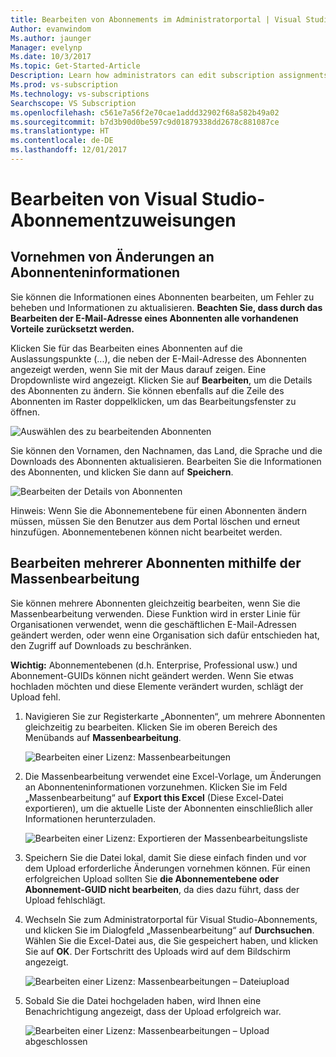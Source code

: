 ```yaml
---
title: Bearbeiten von Abonnements im Administratorportal | Visual Studio Marketplace
Author: evanwindom
Ms.author: jaunger
Manager: evelynp
Ms.date: 10/3/2017
Ms.topic: Get-Started-Article
Description: Learn how administrators can edit subscription assignments.
Ms.prod: vs-subscription
Ms.technology: vs-subscriptions
Searchscope: VS Subscription
ms.openlocfilehash: c561e7a56f2e70cae1addd32902f68a582b49a02
ms.sourcegitcommit: b7d3b90d0be597c9d01879338dd2678c881087ce
ms.translationtype: HT
ms.contentlocale: de-DE
ms.lasthandoff: 12/01/2017
---
```

# <a name="editing-visual-studio-subscription-assignments"></a>Bearbeiten von Visual Studio-Abonnementzuweisungen

## <a name="making-changes-to-subscriber-information"></a>Vornehmen von Änderungen an Abonnenteninformationen
Sie können die Informationen eines Abonnenten bearbeiten, um Fehler zu beheben und Informationen zu aktualisieren. 
**Beachten Sie, dass durch das Bearbeiten der E-Mail-Adresse eines Abonnenten alle vorhandenen Vorteile zurücksetzt werden.**

Klicken Sie für das Bearbeiten eines Abonnenten auf die Auslassungspunkte (...), die neben der E-Mail-Adresse des Abonnenten angezeigt werden, wenn Sie mit der Maus darauf zeigen. Eine Dropdownliste wird angezeigt.  Klicken Sie auf **Bearbeiten**, um die Details des Abonnenten zu ändern. Sie können ebenfalls auf die Zeile des Abonnenten im Raster doppelklicken, um das Bearbeitungsfenster zu öffnen.

   ![Auswählen des zu bearbeitenden Abonnenten](_img\edit-license\select-subscriber.png)

Sie können den Vornamen, den Nachnamen, das Land, die Sprache und die Downloads des Abonnenten aktualisieren. Bearbeiten Sie die Informationen des Abonnenten, und klicken Sie dann auf **Speichern**.

   ![Bearbeiten der Details von Abonnenten](_img\edit-license\edit-subscriber.png)

Hinweis: Wenn Sie die Abonnementebene für einen Abonnenten ändern müssen, müssen Sie den Benutzer aus dem Portal löschen und erneut hinzufügen. Abonnementebenen können nicht bearbeitet werden.

## <a name="editing-multiple-subscribers-by-using-bulk-edit"></a>Bearbeiten mehrerer Abonnenten mithilfe der Massenbearbeitung

Sie können mehrere Abonnenten gleichzeitig bearbeiten, wenn Sie die Massenbearbeitung verwenden. Diese Funktion wird in erster Linie für Organisationen verwendet, wenn die geschäftlichen E-Mail-Adressen geändert werden, oder wenn eine Organisation sich dafür entschieden hat, den Zugriff auf Downloads zu beschränken. 

**Wichtig:** Abonnementebenen (d.h. Enterprise, Professional usw.) und Abonnement-GUIDs können nicht geändert werden.  Wenn Sie etwas hochladen möchten und diese Elemente verändert wurden, schlägt der Upload fehl.  

1.  Navigieren Sie zur Registerkarte „Abonnenten“, um mehrere Abonnenten gleichzeitig zu bearbeiten. Klicken Sie im oberen Bereich des Menübands auf **Massenbearbeitung**. 

    ![Bearbeiten einer Lizenz: Massenbearbeitungen](_img\edit-license\edit-license-bulk-edit.png)

2.  Die Massenbearbeitung verwendet eine Excel-Vorlage, um Änderungen an Abonnenteninformationen vorzunehmen. Klicken Sie im Feld „Massenbearbeitung“ auf **Export this Excel** (Diese Excel-Datei exportieren), um die aktuelle Liste der Abonnenten einschließlich aller Informationen herunterzuladen. 

    ![Bearbeiten einer Lizenz: Exportieren der Massenbearbeitungsliste](_img\edit-license\edit-license-bulk-edit-export.png)

3.  Speichern Sie die Datei lokal, damit Sie diese einfach finden und vor dem Upload erforderliche Änderungen vornehmen können. Für einen erfolgreichen Upload sollten Sie **die Abonnementebene oder Abonnement-GUID nicht bearbeiten**, da dies dazu führt, dass der Upload fehlschlägt. 

4.  Wechseln Sie zum Administratorportal für Visual Studio-Abonnements, und klicken Sie im Dialogfeld „Massenbearbeitung“ auf **Durchsuchen**. Wählen Sie die Excel-Datei aus, die Sie gespeichert haben, und klicken Sie auf **OK**. Der Fortschritt des Uploads wird auf dem Bildschirm angezeigt.

    ![Bearbeiten einer Lizenz: Massenbearbeitungen – Dateiupload](_img\edit-license\edit-license-bulk-file-upload1.png)

5.  Sobald Sie die Datei hochgeladen haben, wird Ihnen eine Benachrichtigung angezeigt, dass der Upload erfolgreich war. 

    ![Bearbeiten einer Lizenz: Massenbearbeitungen – Upload abgeschlossen](_img\edit-license\edit-license-bulk-upload-complete.png)


